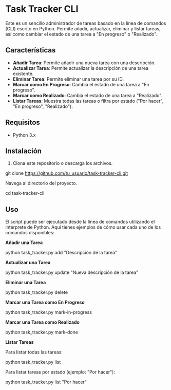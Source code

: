 # Task Tracker CLI

Este es un sencillo administrador de tareas basado en la línea de comandos (CLI) escrito en Python. Permite añadir, actualizar, eliminar y listar tareas, así como cambiar el estado de una tarea a "En progreso" o "Realizado".

## Características

- **Añadir Tarea**: Permite añadir una nueva tarea con una descripción.
- **Actualizar Tarea**: Permite actualizar la descripción de una tarea existente.
- **Eliminar Tarea**: Permite eliminar una tarea por su ID.
- **Marcar como En Progreso**: Cambia el estado de una tarea a "En progreso".
- **Marcar como Realizado**: Cambia el estado de una tarea a "Realizado".
- **Listar Tareas**: Muestra todas las tareas o filtra por estado ("Por hacer", "En progreso", "Realizado").

## Requisitos

- Python 3.x

## Instalación

1. Clona este repositorio o descarga los archivos.

git clone https://github.com/tu_usuario/task-tracker-cli.git

Navega al directorio del proyecto.

cd task-tracker-cli

## Uso

El script puede ser ejecutado desde la línea de comandos utilizando el intérprete de Python. Aquí tienes ejemplos de cómo usar cada uno de los comandos disponibles:

**Añadir una Tarea**

python task_tracker.py add "Descripción de la tarea"

**Actualizar una Tarea**

python task_tracker.py update <id> "Nueva descripción de la tarea"

**Eliminar una Tarea**

python task_tracker.py delete <id>

**Marcar una Tarea como En Progreso**

python task_tracker.py mark-in-progress <id>

**Marcar una Tarea como Realizado**

python task_tracker.py mark-done <id>

**Listar Tareas**

Para listar todas las tareas:

python task_tracker.py list

Para listar tareas por estado (ejemplo: "Por hacer"):

python task_tracker.py list "Por hacer"